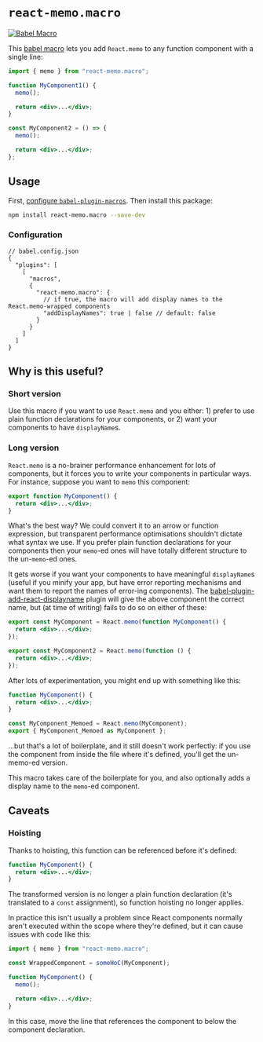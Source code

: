 # `react-memo.macro`

[![Babel Macro](https://img.shields.io/badge/babel--macro-%F0%9F%8E%A3-f5da55.svg?style=flat-square)](https://github.com/kentcdodds/babel-plugin-macros)

This [babel macro](https://github.com/kentcdodds/babel-plugin-macros) lets you add `React.memo` to any function component with a single line:

```jsx
import { memo } from "react-memo.macro";

function MyComponent1() {
  memo();

  return <div>...</div>;
}

const MyComponent2 = () => {
  memo();

  return <div>...</div>;
};
```

## Usage

First, [configure `babel-plugin-macros`](https://github.com/kentcdodds/babel-plugin-macros/blob/main/other/docs/user.md). Then install this package:

```sh
npm install react-memo.macro --save-dev
```

### Configuration

```json5
// babel.config.json
{
  "plugins": [
    [
      "macros",
      {
        "react-memo.macro": {
          // if true, the macro will add display names to the React.memo-wrapped components
          "addDisplayNames": true | false // default: false
        }
      }
    ]
  ]
}
```

## Why is this useful?

### Short version

Use this macro if you want to use `React.memo` and you either: 1) prefer to use plain function declarations for your components, or 2) want your components to have `displayName`s.

### Long version

`React.memo` is a no-brainer performance enhancement for lots of components, but it forces you to write your components in particular ways. For instance, suppose you want to `memo` this component:

```jsx
export function MyComponent() {
  return <div>...</div>;
}
```

What's the best way? We could convert it to an arrow or function expression, but transparent performance optimisations shouldn't dictate what syntax we use. If you prefer plain function declarations for your components then your `memo`-ed ones will have totally different structure to the un-`memo`-ed ones.

It gets worse if you want your components to have meaningful `displayName`s (useful if you minify your app, but have error reporting mechanisms and want them to report the names of error-ing components). The [babel-plugin-add-react-displayname](https://www.npmjs.com/package/babel-plugin-add-react-displayname) plugin will give the above component the correct name, but (at time of writing) fails to do so on either of these:

```jsx
export const MyComponent = React.memo(function MyComponent() {
  return <div>...</div>;
});

export const MyComponent2 = React.memo(function () {
  return <div>...</div>;
});
```

After lots of experimentation, you might end up with something like this:

```jsx
function MyComponent() {
  return <div>...</div>;
}

const MyComponent_Memoed = React.memo(MyComponent);
export { MyComponent_Memoed as MyComponent };
```

...but that's a lot of boilerplate, and it still doesn't work perfectly: if you use the component from inside the file where it's defined, you'll get the un-memo-ed version.

This macro takes care of the boilerplate for you, and also optionally adds a display name to the `memo`-ed component.

## Caveats

### Hoisting

Thanks to hoisting, this function can be referenced before it's defined:

```jsx
function MyComponent() {
  return <div>...</div>;
}
```

The transformed version is no longer a plain function declaration (it's translated to a `const` assignment), so function hoisting no longer applies.

In practice this isn't usually a problem since React components normally aren't executed within the scope where they're defined, but it can cause issues with code like this:

```jsx
import { memo } from "react-memo.macro";

const WrappedComponent = someHoC(MyComponent);

function MyComponent() {
  memo();

  return <div>...</div>;
}
```

In this case, move the line that references the component to below the component declaration.
